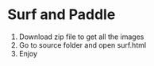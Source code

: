 Surf and Paddle
===============

1) Download zip file to get all the images
2) Go to source folder and open surf.html
3) Enjoy
